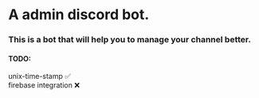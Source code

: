 # A admin discord bot.

### This is a bot that will help you to manage your channel better. 

#### TODO:
unix-time-stamp :white_check_mark:	<br>
firebase integration 	:x:
